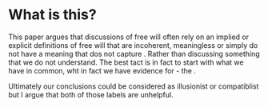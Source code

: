 # What is this?
This paper argues that discussions of free will often rely on an implied or explicit definitions of free will that are incoherent, meaningless or simply do not have a meaning that dos not capture .  Rather than discussing something that we do not understand. The best tact is in fact to start with what we have in common, wht in fact we have evidence for - the . 

Ultimately our conclusions could be considered as illusionist or compatiblist but I argue that both of those labels are unhelpful. 
